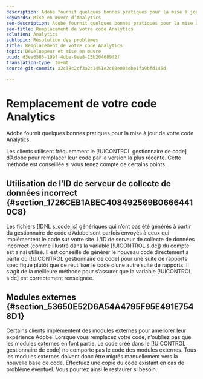 ```yaml
---
description: Adobe fournit quelques bonnes pratiques pour la mise à jour de votre code Analytics.
keywords: Mise en œuvre d’Analytics
seo-description: Adobe fournit quelques bonnes pratiques pour la mise à jour de votre code Analytics.
seo-title: Remplacement de votre code Analytics
solution: Analytics
subtopic: Résolution des problèmes
title: Remplacement de votre code Analytics
topic: Développeur et mise en œuvre
uuid: d3ea6585-199f-4dbe-9ee8-15b204689f2f
translation-type: tm+mt
source-git-commit: a2c38c2cf3a2c1451e2c60e003ebe1fa9bfd145d

---
```



# Remplacement de votre code Analytics

Adobe fournit quelques bonnes pratiques pour la mise à jour de votre code Analytics.

Les clients utilisent fréquemment le [!UICONTROL gestionnaire de code] d’Adobe pour remplacer leur code par la version la plus récente. Cette méthode est conseillée si vous tenez compte de certains points.

## Utilisation de l’ID de serveur de collecte de données incorrect {#section_1726CEB1ABEC408492569B06664410C8}

Les fichiers [!DNL s_code.js] génériques qui n’ont pas été générés à partir du gestionnaire de code d’Adobe sont parfois envoyés à ceux qui implémentent le code sur votre site. L’ID de serveur de collecte de données incorrect (comme illustré dans la variable [!UICONTROL s.dc]) du compte est ainsi utilisé. Il est conseillé de générer le nouveau code directement à partir du [!UICONTROL gestionnaire de code] pour une suite de rapports spécifique plutôt que de réutiliser le code d’une autre suite de rapports. Il s’agit de la meilleure méthode pour s’assurer que la variable [!UICONTROL s.dc] est correctement renseignée.

## Modules externes {#section_53650E52D6A54A4795F95E491E7548D1}

Certains clients implémentent des modules externes pour améliorer leur expérience Adobe. Lorsque vous remplacez votre code, n’oubliez pas que les modules externes en font partie. Le code créé dans le [!UICONTROL gestionnaire de code] ne comporte pas le code des modules externes. Tous les modules externes doivent donc être migrés manuellement vers la nouvelle base de code. Effectuez une copie du code existant en cas de problème éventuel. Vous pourrez ainsi le restaurer si besoin.
